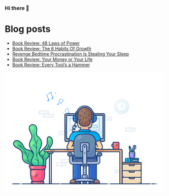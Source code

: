 ### Hi there 👋

# Blog posts

<!-- BLOG-POST-LIST:START -->
- [Book Review: 48 Laws of Power](https://mareklexuan.com/book-review-48-laws-of-power/)
- [Book Review: The 6 Habits Of Growth](https://mareklexuan.com/book-review-the-6-habits-of-growth/)
- [Revenge Bedtime Procrastination Is Stealing Your Sleep](https://mareklexuan.com/revenge-bedtime-procrastination-is-stealing-your-sleep/)
- [Book Review: Your Money or Your Life](https://mareklexuan.com/book-review-your-money-or-your-life/)
- [Book Review: Every Tool’s a Hammer](https://mareklexuan.com/book-review-every-tools-a-hammer/)
<!-- BLOG-POST-LIST:END -->

<p align="center">
  <img src="https://raw.githubusercontent.com/mareklexuan/mareklexuan/main/assets/programmer.gif">
</p>

<!--
**mareklexuan/mareklexuan** is a ✨ _special_ ✨ repository because its `README.md` (this file) appears on your GitHub profile.

Here are some ideas to get you started:

- 🔭 I’m currently working on ...
- 🌱 I’m currently learning ...
- 👯 I’m looking to collaborate on ...
- 🤔 I’m looking for help with ...
- 💬 Ask me about ...
- 📫 How to reach me: ...
- 😄 Pronouns: ...
- ⚡ Fun fact: ...
-->
